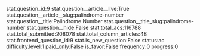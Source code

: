 stat.question_id:9
stat.question__article__live:True
stat.question__article__slug:palindrome-number
stat.question__title:Palindrome Number
stat.question__title_slug:palindrome-number
stat.question__hide:False
stat.total_acs:116788
stat.total_submitted:208078
stat.total_column_articles:48
stat.frontend_question_id:9
stat.is_new_question:False
status:ac
difficulty.level:1
paid_only:False
is_favor:False
frequency:0
progress:0
